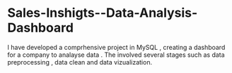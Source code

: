 # Sales-Inshigts--Data-Analysis-Dashboard
I have developed a comprhensive project in MySQL , creating a dashboard for a company to analayse data . The involved several stages such as data preprocessing , data clean and data vizualization.
